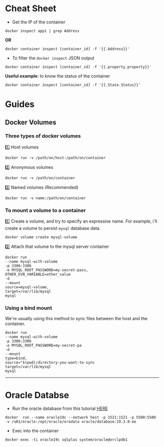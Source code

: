 # Cheat Sheet

- Get the IP of the container
```shell
docker inspect app1 | grep Address
```
**OR**
```shell
docker container inspect [container_id] -f '{{.Address}}'
```
- To filter the `docker inspect` JSON output
```shell
docker container inspect [container_id] -f '{{.property.property}}'
```
**Useful example**: to know the status of the container
```shell
docker container inspect [container_id] -f '{{.State.Status}}'
```
# Guides
## Docker Volumes
### Three types of docker volumes
:one: Host volumes
```shell
docker run -v /path/on/host:/path/on/container
```
:two: Anonymous volumes
```shell
docker run -v /path/on/container
```
:three: Named volumes (Recommended)
```shell
docker run -v name:/path/on/container
```
### To mount a volume to a container

:one: Create a volume, and try to specify an expressive name. For example, i'll create a volume to persist `mysql` database data.
```shell
docker volume create mysql-volume
```
:two: Attach that volume to the mysql server container
```shell
docker run 
--name mysql-with-volume
-p 3306:3306
-e MYSQL_ROOT_PASSWORD=my-secret-pass,
OTHER_EVN_VARIABLE=other_value
-d
--mount
source=mysql-volume,
target=/var/lib/mysql
mysql
```
### Using a bind mount
We're usually using this method to sync files between the host and the container.
```shell
docker run 
--name mysql-with-volume
-p 3306:3306
-e MYSQL_ROOT_PASSWORD=my-secret-pa
-d
--mount
type=bind,
source="$(pwd)/directory-you-want-to-sync
target=/var/lib/mysql
mysql
```
---
# Oracle Databse
- Run the oracle database from this tutorial [HERE](https://mkc110891.medium.com/oracle-19c-on-ubuntu-18-04-docker-6898cd2916f9)
```shell
docker  run --name oracle19c --network host -p 1521:1521 -p 5500:5500 -v /u01/oracle:/opt/oracle/oradata oracle/database:19.3.0-ee
```
- Exec into the container
```shell
docker exec -ti oracle19c sqlplus system/oracle@orclpdb1
```












